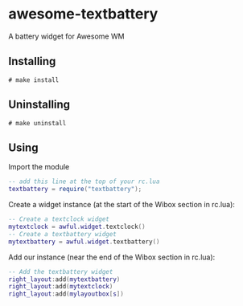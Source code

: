awesome-textbattery
==================

A battery widget for Awesome WM


Installing
----------

    # make install


Uninstalling
------------

    # make uninstall


Using
-----

Import the module

```lua
-- add this line at the top of your rc.lua
textbattery = require("textbattery");
```

Create a widget instance (at the start of the Wibox section in rc.lua):

```lua
-- Create a textclock widget
mytextclock = awful.widget.textclock()
-- Create a textbattery widget
mytextbattery = awful.widget.textbattery()
```

Add our instance (near the end of the Wibox section in rc.lua):

```lua
-- Add the textbattery widget
right_layout:add(mytextbattery)
right_layout:add(mytextclock)
right_layout:add(mylayoutbox[s])
```
